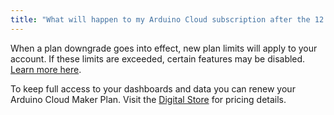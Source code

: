 ```yaml
---
title: "What will happen to my Arduino Cloud subscription after the 12 months trial period?"
---
```


When a plan downgrade goes into effect, new plan limits will apply to your account. If these limits are exceeded, certain features may be disabled. [Learn more here](https://support.arduino.cc/hc/en-us/articles/4401874212370).

To keep full access to your dashboards and data you can renew your Arduino Cloud Maker Plan. Visit the [Digital Store](https://store.arduino.cc/digital/create#plans) for pricing details.
